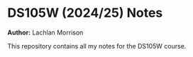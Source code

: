 # DS105W (2024/25) Notes

**Author:** Lachlan Morrison

This repository contains all my notes for the DS105W course.


